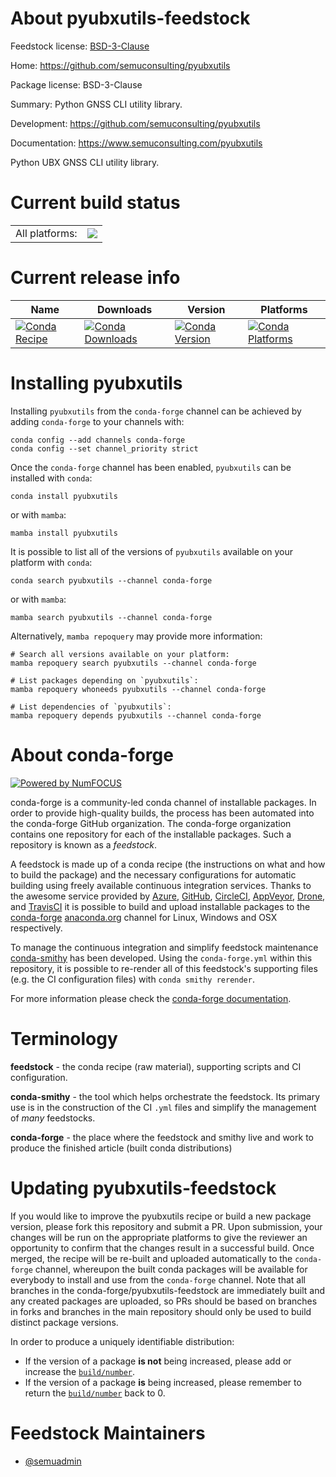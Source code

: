 About pyubxutils-feedstock
==========================

Feedstock license: [BSD-3-Clause](https://github.com/conda-forge/pyubxutils-feedstock/blob/main/LICENSE.txt)

Home: https://github.com/semuconsulting/pyubxutils

Package license: BSD-3-Clause

Summary: Python GNSS CLI utility library.

Development: https://github.com/semuconsulting/pyubxutils

Documentation: https://www.semuconsulting.com/pyubxutils

Python UBX GNSS CLI utility library.

Current build status
====================


<table><tr><td>All platforms:</td>
    <td>
      <a href="https://dev.azure.com/conda-forge/feedstock-builds/_build/latest?definitionId=24169&branchName=main">
        <img src="https://dev.azure.com/conda-forge/feedstock-builds/_apis/build/status/pyubxutils-feedstock?branchName=main">
      </a>
    </td>
  </tr>
</table>

Current release info
====================

| Name | Downloads | Version | Platforms |
| --- | --- | --- | --- |
| [![Conda Recipe](https://img.shields.io/badge/recipe-pyubxutils-green.svg)](https://anaconda.org/conda-forge/pyubxutils) | [![Conda Downloads](https://img.shields.io/conda/dn/conda-forge/pyubxutils.svg)](https://anaconda.org/conda-forge/pyubxutils) | [![Conda Version](https://img.shields.io/conda/vn/conda-forge/pyubxutils.svg)](https://anaconda.org/conda-forge/pyubxutils) | [![Conda Platforms](https://img.shields.io/conda/pn/conda-forge/pyubxutils.svg)](https://anaconda.org/conda-forge/pyubxutils) |

Installing pyubxutils
=====================

Installing `pyubxutils` from the `conda-forge` channel can be achieved by adding `conda-forge` to your channels with:

```
conda config --add channels conda-forge
conda config --set channel_priority strict
```

Once the `conda-forge` channel has been enabled, `pyubxutils` can be installed with `conda`:

```
conda install pyubxutils
```

or with `mamba`:

```
mamba install pyubxutils
```

It is possible to list all of the versions of `pyubxutils` available on your platform with `conda`:

```
conda search pyubxutils --channel conda-forge
```

or with `mamba`:

```
mamba search pyubxutils --channel conda-forge
```

Alternatively, `mamba repoquery` may provide more information:

```
# Search all versions available on your platform:
mamba repoquery search pyubxutils --channel conda-forge

# List packages depending on `pyubxutils`:
mamba repoquery whoneeds pyubxutils --channel conda-forge

# List dependencies of `pyubxutils`:
mamba repoquery depends pyubxutils --channel conda-forge
```


About conda-forge
=================

[![Powered by
NumFOCUS](https://img.shields.io/badge/powered%20by-NumFOCUS-orange.svg?style=flat&colorA=E1523D&colorB=007D8A)](https://numfocus.org)

conda-forge is a community-led conda channel of installable packages.
In order to provide high-quality builds, the process has been automated into the
conda-forge GitHub organization. The conda-forge organization contains one repository
for each of the installable packages. Such a repository is known as a *feedstock*.

A feedstock is made up of a conda recipe (the instructions on what and how to build
the package) and the necessary configurations for automatic building using freely
available continuous integration services. Thanks to the awesome service provided by
[Azure](https://azure.microsoft.com/en-us/services/devops/), [GitHub](https://github.com/),
[CircleCI](https://circleci.com/), [AppVeyor](https://www.appveyor.com/),
[Drone](https://cloud.drone.io/welcome), and [TravisCI](https://travis-ci.com/)
it is possible to build and upload installable packages to the
[conda-forge](https://anaconda.org/conda-forge) [anaconda.org](https://anaconda.org/)
channel for Linux, Windows and OSX respectively.

To manage the continuous integration and simplify feedstock maintenance
[conda-smithy](https://github.com/conda-forge/conda-smithy) has been developed.
Using the ``conda-forge.yml`` within this repository, it is possible to re-render all of
this feedstock's supporting files (e.g. the CI configuration files) with ``conda smithy rerender``.

For more information please check the [conda-forge documentation](https://conda-forge.org/docs/).

Terminology
===========

**feedstock** - the conda recipe (raw material), supporting scripts and CI configuration.

**conda-smithy** - the tool which helps orchestrate the feedstock.
                   Its primary use is in the construction of the CI ``.yml`` files
                   and simplify the management of *many* feedstocks.

**conda-forge** - the place where the feedstock and smithy live and work to
                  produce the finished article (built conda distributions)


Updating pyubxutils-feedstock
=============================

If you would like to improve the pyubxutils recipe or build a new
package version, please fork this repository and submit a PR. Upon submission,
your changes will be run on the appropriate platforms to give the reviewer an
opportunity to confirm that the changes result in a successful build. Once
merged, the recipe will be re-built and uploaded automatically to the
`conda-forge` channel, whereupon the built conda packages will be available for
everybody to install and use from the `conda-forge` channel.
Note that all branches in the conda-forge/pyubxutils-feedstock are
immediately built and any created packages are uploaded, so PRs should be based
on branches in forks and branches in the main repository should only be used to
build distinct package versions.

In order to produce a uniquely identifiable distribution:
 * If the version of a package **is not** being increased, please add or increase
   the [``build/number``](https://docs.conda.io/projects/conda-build/en/latest/resources/define-metadata.html#build-number-and-string).
 * If the version of a package **is** being increased, please remember to return
   the [``build/number``](https://docs.conda.io/projects/conda-build/en/latest/resources/define-metadata.html#build-number-and-string)
   back to 0.

Feedstock Maintainers
=====================

* [@semuadmin](https://github.com/semuadmin/)

